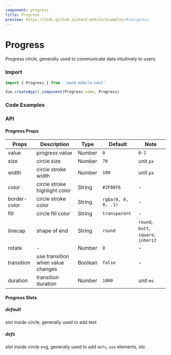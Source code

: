 ```yaml
---
component: progress
title: Progress
preview: https://didi.github.io/mand-mobile/examples/#/progress
---
```


# Progress

Progress circle, generally used to communicate data intuitively to users

### Import

```javascript
import { Progress } from  'mand-mobile-next'

Vue.createApp().component(Progress.name, Progress)
```

### Code Examples

<demo-wrapper
  src="src/packages/progress/demo"
/>

### API

#### Progress Props

|Props | Description | Type | Default | Note |
|----|-----|------|------|------|
|value|progress value|Number|`0`|`0-1`|
|size|circle size|Number|`70`|unit `px`|
|width|circle stroke width|Number|`100`|unit `px`|
|color|circle stroke highlight color|String|`#2F86F6`|-|
|border-color|circle stroke color|String|`rgba(0, 0, 0, .1)`|-|
|fill|circle fill color|String|`transparent`|-|
|linecap|shape of end|String|`round`|`round`, `butt`, `square`, `inherit`|
|rotate|-|Number|`0`|-|
|transition|use transition when value changes|Boolean|`false`|-|
|duration|transition duration|Number|`1000`|unit `ms`|

#### Progress Slots

##### default

slot inside circle, generally used to add text

##### defs

slot inside circle svg, generally used to add `defs`, `use` elements, etc
